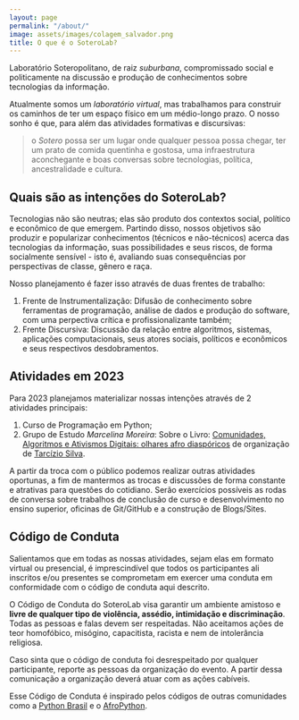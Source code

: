 ```yaml
---
layout: page
permalink: "/about/"
image: assets/images/colagem_salvador.png
title: O que é o SoteroLab?
---
```


Laboratório Soteropolitano, de raiz *suburbana*, compromissado social e politicamente na discussão e produção de conhecimentos sobre tecnologias da informação.

Atualmente somos um _laboratório virtual_, mas trabalhamos para construir os caminhos de ter um espaço físico em um médio-longo prazo. O nosso sonho é que, para além das atividades formativas e discursivas:
> o *Sotero* possa ser um lugar onde qualquer pessoa possa chegar, ter um prato de comida quentinha e gostosa, uma infraestrutura aconchegante e boas conversas sobre tecnologias, política, ancestralidade e cultura.

## Quais são as intenções do SoteroLab?

Tecnologias não são neutras; elas são produto dos contextos social, político e econômico de que emergem. Partindo disso, nossos objetivos são produzir e popularizar conhecimentos (técnicos e não-técnicos) acerca das tecnologias da informação, suas possibilidades e seus riscos, de forma socialmente sensível - isto é, avaliando suas consequências por perspectivas de classe, gênero e raça.

Nosso planejamento é fazer isso através de duas frentes de trabalho:
1. Frente de Instrumentalização: Difusão de conhecimento sobre ferramentas de programação, análise de dados e produção do software, com uma perpectiva crítica e profissionalizante também;
2. Frente Discursiva: Discussão da relação entre algoritmos, sistemas, aplicações computacionais, seus atores sociais, políticos e econômicos e seus respectivos desdobramentos.

## Atividades em 2023

Para 2023 planejamos materializar nossas intenções através de 2 atividades principais:
1. Curso de Programação em Python;
2. Grupo de Estudo _Marcelina Moreira_: Sobre o Livro: [Comunidades, Algoritmos e Ativismos Digitais: olhares afro diaspóricos](https://www.researchgate.net/publication/339954112_Comunidades_Algoritmos_e_Ativismos_Digitais_olhares_afrodiasporicos) de organização de [Tarcízio Silva](https://tarciziosilva.com.br/blog/).

A partir da troca com o público podemos realizar outras atividades oportunas, a fim de mantermos as trocas e discussões de forma constante e atrativas para questões do cotidiano. Serão exercícios possíveis as rodas de conversa sobre trabalhos de conclusão de curso e desenvolvimento no ensino superior, oficinas de Git/GitHub e a construção de Blogs/Sites.

## Código de Conduta

Salientamos que em todas as nossas atividades, sejam elas em formato virtual ou presencial, é imprescindível que todos os participantes ali inscritos e/ou presentes se comprometam em exercer uma conduta em conformidade com o código de conduta aqui descrito. 

O Código de Conduta do SoteroLab visa garantir um ambiente amistoso e **livre de qualquer tipo de violência, assédio, intimidação e discriminação**. Todas as pessoas e falas devem ser respeitadas. Não aceitamos ações de teor homofóbico, misógino, capacitista, racista e nem de intolerância religiosa. 

Caso sinta que o código de conduta foi desrespeitado por qualquer participante, reporte as pessoas da organização do evento. A partir dessa comunicação a organização deverá atuar com as ações cabíveis.

Esse Código de Conduta é inspirado pelos códigos de outras comunidades como a [Python Brasil](https://python.org.br/cdc/) e o [AfroPython](https://afropython.org/codigo-de-conduta/).
